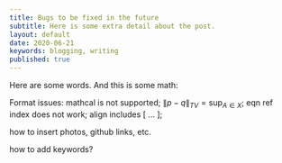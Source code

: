 ```yaml
---
title: Bugs to be fixed in the future
subtitle: Here is some extra detail about the post.
layout: default
date: 2020-06-21
keywords: blogging, writing
published: true
---
```


Here are some words. And this is some math:

Format issues: mathcal is not supported;  $\|p-q\|_{TV}=\sup_{A\in X}$; eqn ref index does not work; align includes \[ ... \];


how to insert photos, github links, etc.

how to add keywords?
